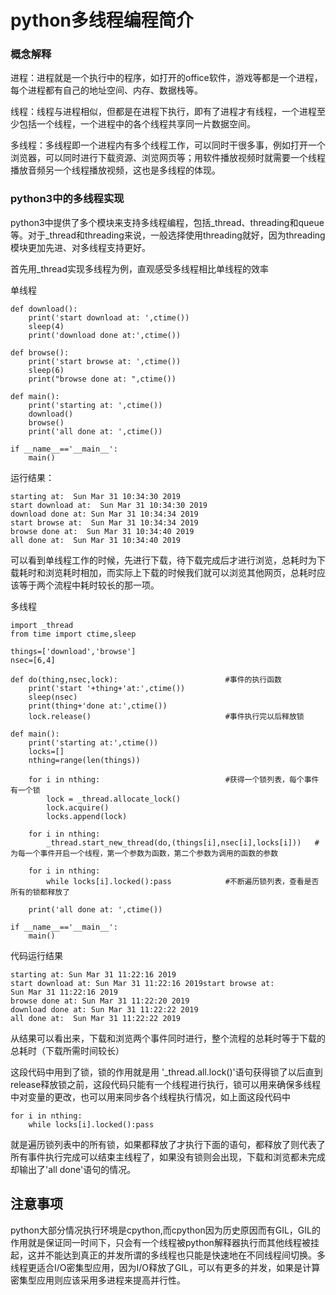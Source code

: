 # python多线程编程简介

### 概念解释

进程：进程就是一个执行中的程序，如打开的office软件，游戏等都是一个进程，每个进程都有自己的地址空间、内存、数据栈等。

线程：线程与进程相似，但都是在进程下执行，即有了进程才有线程，一个进程至少包括一个线程，一个进程中的各个线程共享同一片数据空间。

多线程：多线程即一个进程内有多个线程工作，可以同时干很多事，例如打开一个浏览器，可以同时进行下载资源、浏览网页等；用软件播放视频时就需要一个线程播放音频另一个线程播放视频，这也是多线程的体现。

### python3中的多线程实现
python3中提供了多个模块来支持多线程编程，包括_thread、threading和queue等。对于_thread和threading来说，一般选择使用threading就好，因为threading模块更加先进、对多线程支持更好。

首先用_thread实现多线程为例，直观感受多线程相比单线程的效率

单线程

    def download():
        print('start download at: ',ctime())
        sleep(4)
        print('download done at:',ctime())

    def browse():
        print('start browse at: ',ctime())
        sleep(6)
        print("browse done at: ",ctime())

    def main():
        print('starting at: ',ctime())
        download()
        browse()
        print('all done at: ',ctime())

    if __name__=='__main__':
        main()

运行结果： 

    starting at:  Sun Mar 31 10:34:30 2019
    start download at:  Sun Mar 31 10:34:30 2019
    download done at: Sun Mar 31 10:34:34 2019
    start browse at:  Sun Mar 31 10:34:34 2019
    browse done at:  Sun Mar 31 10:34:40 2019
    all done at:  Sun Mar 31 10:34:40 2019

可以看到单线程工作的时候，先进行下载，待下载完成后才进行浏览，总耗时为下载耗时和浏览耗时相加，而实际上下载的时候我们就可以浏览其他网页，总耗时应该等于两个流程中耗时较长的那一项。

多线程

    import _thread
    from time import ctime,sleep

    things=['download','browse']
    nsec=[6,4]

    def do(thing,nsec,lock):                        #事件的执行函数
        print('start '+thing+'at:',ctime())
        sleep(nsec)
        print(thing+'done at:',ctime())
        lock.release()                              #事件执行完以后释放锁

    def main():
        print('starting at:',ctime())
        locks=[]
        nthing=range(len(things))

        for i in nthing:                            #获得一个锁列表，每个事件有一个锁
            lock = _thread.allocate_lock()
            lock.acquire()
            locks.append(lock)
        
        for i in nthing:
            _thread.start_new_thread(do,(things[i],nsec[i],locks[i]))   #为每一个事件开启一个线程，第一个参数为函数，第二个参数为调用的函数的参数

        for i in nthing:
            while locks[i].locked():pass            #不断遍历锁列表，查看是否所有的锁都释放了
        
        print('all done at: ',ctime())

    if __name__=='__main__':
        main()

代码运行结果

    starting at: Sun Mar 31 11:22:16 2019
    start download at: Sun Mar 31 11:22:16 2019start browse at:
    Sun Mar 31 11:22:16 2019
    browse done at: Sun Mar 31 11:22:20 2019
    download done at: Sun Mar 31 11:22:22 2019
    all done at:  Sun Mar 31 11:22:22 2019

从结果可以看出来，下载和浏览两个事件同时进行，整个流程的总耗时等于下载的总耗时（下载所需时间较长）

这段代码中用到了锁，锁的作用就是用 '_thread.all.lock()'语句获得锁了以后直到release释放锁之前，这段代码只能有一个线程进行执行，锁可以用来确保多线程中对变量的更改，也可以用来同步各个线程执行情况，如上面这段代码中

    for i in nthing:
        while locks[i].locked():pass 

就是遍历锁列表中的所有锁，如果都释放了才执行下面的语句，都释放了则代表了所有事件执行完成可以结束主线程了，如果没有锁则会出现，下载和浏览都未完成却输出了'all done'语句的情况。

## 注意事项
python大部分情况执行环境是cpython,而cpython因为历史原因而有GIL，GIL的作用就是保证同一时间下，只会有一个线程被python解释器执行而其他线程被挂起，这并不能达到真正的并发所谓的多线程也只能是快速地在不同线程间切换。多线程更适合I/O密集型应用，因为I/O释放了GIL，可以有更多的并发，如果是计算密集型应用则应该采用多进程来提高并行性。